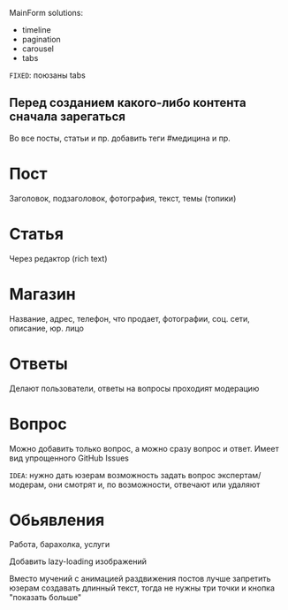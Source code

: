MainForm solutions:
- timeline
- pagination
- carousel
- tabs

`FIXED`: поюзаны tabs


## Перед созданием какого-либо контента сначала зарегаться

Во все посты, статьи и пр. добавить теги #медицина и пр.

# Пост
Заголовок, подзаголовок, фотография, текст, темы (топики)

# Статья
Через редактор (rich text)

# Магазин 
Название, адрес, телефон, что продает, фотографии, соц. сети, описание, юр. лицо

# Ответы
Делают пользователи, ответы на вопросы проходият модерацию

# Вопрос
Можно добавить только вопрос, а можно сразу вопрос и ответ. Имеет вид упрощенного GitHub Issues

`IDEA`: нужно дать юзерам возможность задать вопрос экспертам/модерам, они смотрят и, по возможности, отвечают или удаляют

# Обьявления
Работа, барахолка, услуги


Добавить lazy-loading изображений

Вместо мучений с анимацией раздвижения постов лучше запретить юзерам создавать длинный текст, тогда не нужны три точки и кнопка "показать больше"